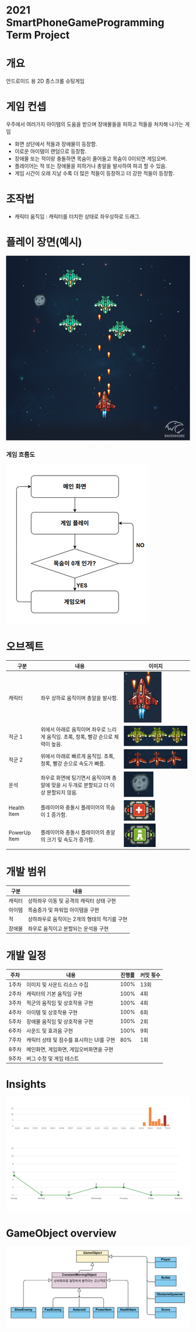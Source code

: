# 2021 SmartPhoneGameProgramming Term Project

# 개요
안드로이드 용 2D 종스크롤 슈팅게임

# 게임 컨셉
우주에서 여러가지 아이템의 도움을 받으며 장애물들을 피하고
적들을 처치해 나가는 게임
* 화면 상단에서 적들과 장애물이 등장함.
* 이로운 아이템이 랜덤으로 등장함.
* 장애물 또는 적이랑 충돌하면 목숨이 줄어들고 목숨이 0이되면 게임오버.
* 플레이어는 적 또는 장애물을 피하거나 총알을 발사하여 파괴 할 수 있음.
* 게임 시간이 오래 지날 수록 더 많은 적들이 등장하고 더 강한 적들이 등장함.

# 조작법
* 캐릭터 움직임 : 캐릭터를 터치한 상태로 좌우상하로 드래그.

# 플레이 장면(예시)
![예시화면](image/예시화면.png)

### 게임 흐름도
![게임흐름도](image/게임흐름도.png)
# 오브젝트

|구분|내용|이미지|
|-------|---|------|
|캐릭터|좌우 상하로 움직이며 총알을 발사함.|![플레이어](image/플레이어.png)
|적군 1|위에서 아래로 움직이며 좌우로 느리게 움직임. 초록, 청록, 빨강 순으로 체력이 높음.|![적군1](image/적군1.png)
|적군 2| 위에서 아래로 빠르게 움직임. 초록, 청록, 빨강 순으로 속도가 빠름.|![적군2](image/적군2.png)
|운석|좌우로 화면에 팅기면서 움직이며 총알에 맞을 시 두개로 분할되고 더 이상 분할되지 않음. |![운석](image/운석.png)
|Health Item |플레이어와 충돌시 플레이어의 목숨이 1 증가함.|![목숨강화](image/목숨증가.png)
|PowerUp Item |플레이어와 충돌시 플레이어의 총알의 크기 및 속도가 증가함.|![총알강화](image/총알강화.png)


# 개발 범위
 |구분|내용|
|------|---|
|캐릭터|상하좌우 이동 및 공격의 캐릭터 상태 구현
|아이템|목숨증가 및 파워업 아이템을 구현
|적| 상하좌우로 움직이는 2개의 형태의 적기를 구현
|장애물|좌우로 움직이고 분할되는 운석을 구현

# 개발 일정

|주차|내용|진행률| 커밋 횟수 |
|------|---|----| ----|
|1주차|이미지 및 사운드 리소스 수집 | 100%| 13회|
|2주차|캐릭터의 기본 움직임 구현| 100%|4회|
|3주차|적군의 움직임 및 상호작용 구현| 100%|4회|
|4주차|아이템 및 상호작용 구현| 100%|6회|
|5주차|장애물 움직임 및 상호작용 구현| 100%|2회|
|6주차|사운드 및 효과음 구현| 100%|9회|
|7주차|캐릭터 상태 및 점수를 표시하는 UI를 구현| 80%|1회|
|8주차|메인화면, 게임화면, 게임오버화면을 구현
|9주차|버그 수정 및 게임 테스트|


# Insights
![insights](image/insight.png)

# GameObject overview
![gameobjects](image/gameObjects.png)